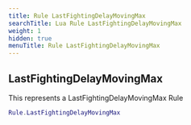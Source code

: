 ```yaml
---
title: Rule LastFightingDelayMovingMax
searchTitle: Lua Rule LastFightingDelayMovingMax
weight: 1
hidden: true
menuTitle: Rule LastFightingDelayMovingMax
---
```

## LastFightingDelayMovingMax

This represents a LastFightingDelayMovingMax Rule
```lua
Rule.LastFightingDelayMovingMax
```